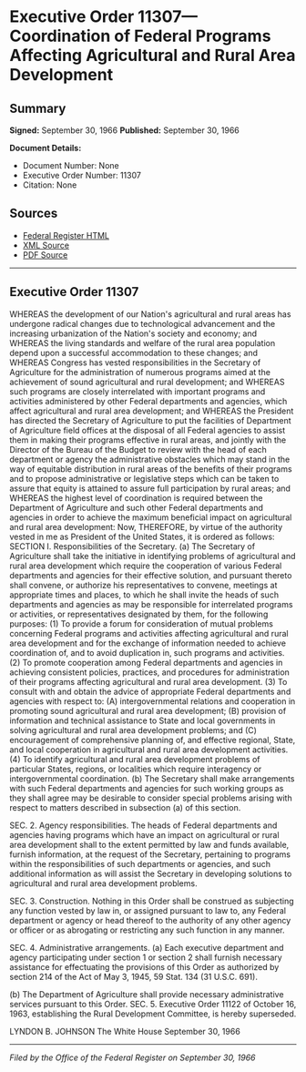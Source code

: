 # Executive Order 11307—Coordination of Federal Programs Affecting Agricultural and Rural Area Development

## Summary

**Signed:** September 30, 1966
**Published:** September 30, 1966

**Document Details:**
- Document Number: None
- Executive Order Number: 11307
- Citation: None

## Sources
- [Federal Register HTML](https://www.presidency.ucsb.edu/documents/executive-order-11307-coordination-federal-programs-affecting-agricultural-and-rural-area)
- [XML Source](None)
- [PDF Source](None)

---

## Executive Order 11307

WHEREAS the development of our Nation's agricultural and rural areas has undergone radical changes due to technological advancement and the increasing urbanization of the Nation's society and economy; and
WHEREAS the living standards and welfare of the rural area population depend upon a successful accommodation to these changes; and
WHEREAS Congress has vested responsibilities in the Secretary of Agriculture for the administration of numerous programs aimed at the achievement of sound agricultural and rural development; and
WHEREAS such programs are closely interrelated with important programs and activities administered by other Federal departments and agencies, which affect agricultural and rural area development; and
WHEREAS the President has directed the Secretary of Agriculture to put the facilities of Department of Agriculture field offices at the disposal of all Federal agencies to assist them in making their programs effective in rural areas, and jointly with the Director of the Bureau of the Budget to review with the head of each department or agency the administrative obstacles which may stand in the way of equitable distribution in rural areas of the benefits of their programs and to propose administrative or legislative steps which can be taken to assure that equity is attained to assure full participation by rural areas; and
WHEREAS the highest level of coordination is required between the Department of Agriculture and such other Federal departments and agencies in order to achieve the maximum beneficial impact on agricultural and rural area development:
Now, THEREFORE, by virtue of the authority vested in me as President of the United States, it is ordered as follows:
SECTION I. Responsibilities of the Secretary. (a)
The Secretary of Agriculture shall take the initiative in identifying problems of agricultural and rural area development which require the cooperation of various Federal departments and agencies for their effective solution, and pursuant thereto shall convene, or authorize his representatives to convene, meetings at appropriate times and places, to which he shall invite the heads of such departments and agencies as may be responsible for interrelated programs or activities, or representatives designated by them, for the following purposes:
    (1) To provide a forum for consideration of mutual problems concerning Federal programs and activities affecting agricultural and rural area development and for the exchange of information needed to achieve coordination of, and to avoid duplication in, such programs and activities.
    (2) To promote cooperation among Federal departments and agencies in achieving consistent policies, practices, and procedures for administration of their programs affecting agricultural and rural area development.
    (3) To consult with and obtain the advice of appropriate Federal departments and agencies with respect to:
(A) intergovernmental relations and cooperation in promoting sound agricultural and rural area development;
(B) provision of information and technical assistance to State and local governments in solving agricultural and rural area development problems; and
(C) encouragement of comprehensive planning of, and effective regional, State, and local cooperation in agricultural and rural area development activities.
    (4) To identify agricultural and rural area development problems of particular States, regions, or localities which require interagency or intergovernmental coordination.
(b) The Secretary shall make arrangements with such Federal departments and agencies for such working groups as they shall agree may be desirable to consider special problems arising with respect to matters described in subsection (a) of this section.

SEC. 2. Agency responsibilities. The heads of Federal departments and agencies having programs which have an impact on agricultural or rural area development shall to the extent permitted by law and funds available, furnish information, at the request of the Secretary, pertaining to programs within the responsibilities of such departments or agencies, and such additional information as will assist the Secretary in developing solutions to agricultural and rural area development problems.

SEC. 3. Construction. Nothing in this Order shall be construed as subjecting any function vested by law in, or assigned pursuant to law to, any Federal department or agency or head thereof to the authority of any other agency or officer or as abrogating or restricting any such function in any manner.

SEC. 4. Administrative arrangements. (a) Each executive department and agency participating under section 1 or section 2 shall furnish necessary assistance for effectuating the provisions of this Order as authorized by section 214 of the Act of May 3, 1945, 59 Stat. 134 (31 U.S.C. 691).

(b) The Department of Agriculture shall provide necessary administrative services pursuant to this Order.
SEC. 5. Executive Order 11122 of October 16, 1963, establishing the Rural Development Committee, is hereby superseded.

LYNDON B. JOHNSON
The White House
September 30, 1966

---

*Filed by the Office of the Federal Register on September 30, 1966*
